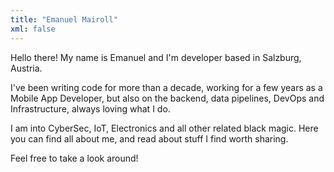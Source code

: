 ```yaml
---
title: "Emanuel Mairoll"
xml: false
---
```


[//]: # ( )
Hello there! My name is Emanuel and I'm developer based in Salzburg, Austria.

I've been writing code for more than a decade, working for a few years as a Mobile App Developer, but also on the backend, data pipelines, DevOps and Infrastructure, always loving what I do.

I am into CyberSec, IoT, Electronics and all other related black magic. Here you can find all about me, and read about stuff I find worth sharing. 

Feel free to take a look around!
